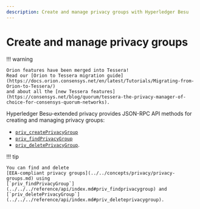 ```yaml
---
description: Create and manage privacy groups with Hyperledger Besu
---
```


# Create and manage privacy groups

!!! warning

    Orion features have been merged into Tessera!
    Read our [Orion to Tessera migration guide](https://docs.orion.consensys.net/en/latest/Tutorials/Migrating-from-Orion-to-Tessera/)
    and about all the [new Tessera features](https://consensys.net/blog/quorum/tessera-the-privacy-manager-of-choice-for-consensys-quorum-networks).

Hyperledger Besu-extended privacy provides JSON-RPC API methods for creating and managing privacy
groups:

* [`priv_createPrivacyGroup`](../../../public-networks/reference/api/index.md#priv_createprivacygroup)
* [`priv_findPrivacyGroup`](../../../public-networks/reference/api/index.md#priv_findprivacygroup)
* [`priv_deletePrivacyGroup`](../../../public-networks/reference/api/index.md#priv_deleteprivacygroup).

!!! tip

    You can find and delete
    [EEA-compliant privacy groups](../../concepts/privacy/privacy-groups.md) using
    [`priv_findPrivacyGroup`](../../../reference/api/index.md#priv_findprivacygroup) and
    [`priv_deletePrivacyGroup`](../../../reference/api/index.md#priv_deleteprivacygroup).
